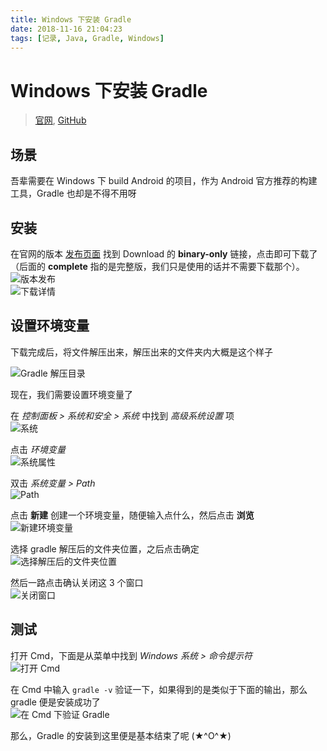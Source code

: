 ```yaml
---
title: Windows 下安装 Gradle
date: 2018-11-16 21:04:23
tags: [记录, Java, Gradle, Windows]
---
```


# Windows 下安装 Gradle

> [官网](https://gradle.org), [GitHub](https://github.com/gradle/gradle)

## 场景

吾辈需要在 Windows 下 build Android 的项目，作为 Android 官方推荐的构建工具，Gradle 也却是不得不用呀

## 安装

在官网的版本 [发布页面](https://gradle.org/releases/) 找到 Download 的 **binary-only** 链接，点击即可下载了（后面的 **complete** 指的是完整版，我们只是使用的话并不需要下载那个）。  
![版本发布](https://raw.githubusercontent.com/rxliuli/img-bed/master/20181116203320.png)  
![下载详情](https://raw.githubusercontent.com/rxliuli/img-bed/master/20181116203612.png)

## 设置环境变量

下载完成后，将文件解压出来，解压出来的文件夹内大概是这个样子

![Gradle 解压目录](https://raw.githubusercontent.com/rxliuli/img-bed/master/20181116203858.png)

现在，我们需要设置环境变量了

在 _控制面板 > 系统和安全 > 系统_ 中找到 _高级系统设置_ 项  
![系统](https://raw.githubusercontent.com/rxliuli/img-bed/master/20181116204013.png)

点击 _环境变量_  
![系统属性](https://raw.githubusercontent.com/rxliuli/img-bed/master/20181116204130.png)

双击 _系统变量 > Path_  
![Path](https://raw.githubusercontent.com/rxliuli/img-bed/master/20181116204344.png)

点击 **新建** 创建一个环境变量，随便输入点什么，然后点击 **浏览**  
![新建环境变量](https://raw.githubusercontent.com/rxliuli/img-bed/master/20181116204638.png)

选择 gradle 解压后的文件夹位置，之后点击确定  
![选择解压后的文件夹位置](https://raw.githubusercontent.com/rxliuli/img-bed/master/20181116205022.png)

然后一路点击确认关闭这 3 个窗口  
![关闭窗口](https://raw.githubusercontent.com/rxliuli/img-bed/master/20181116205528.png)

## 测试

打开 Cmd，下面是从菜单中找到 _Windows 系统 > 命令提示符_  
![打开 Cmd](https://raw.githubusercontent.com/rxliuli/img-bed/master/20181116205716.png)

在 Cmd 中输入 `gradle -v` 验证一下，如果得到的是类似于下面的输出，那么 gradle 便是安装成功了  
![在 Cmd 下验证 Gradle](https://raw.githubusercontent.com/rxliuli/img-bed/master/20181116210006.png)

那么，Gradle 的安装到这里便是基本结束了呢 (★^O^★)
